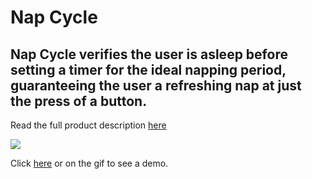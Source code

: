 # Nap Cycle

## Nap Cycle verifies the user is asleep before setting a timer for the ideal napping period, guaranteeing the user a refreshing nap at just the press of a button. 

Read the full product description <a href="https://github.com/benjihillard/Nap-Cycle/blob/master/Business%20Plan%20Guide.pdf">here</a>


[![](/nap-cycle.gif)](https://www.youtube.com/watch?v=QUMfqyd5rXc)

Click [here](https://www.youtube.com/watch?v=QUMfqyd5rXc) or on the gif to see a demo.
